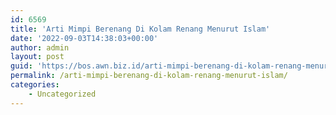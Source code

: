 ```yaml
---
id: 6569
title: 'Arti Mimpi Berenang Di Kolam Renang Menurut Islam'
date: '2022-09-03T14:38:03+00:00'
author: admin
layout: post
guid: 'https://bos.awn.biz.id/arti-mimpi-berenang-di-kolam-renang-menurut-islam/'
permalink: /arti-mimpi-berenang-di-kolam-renang-menurut-islam/
categories:
    - Uncategorized
---
```


